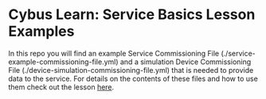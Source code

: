 # Cybus Learn: Service Basics Lesson Examples
In this repo you will find an example Service Commissioning File
(./service-example-commissioning-file.yml) and a simulation
Device Commissioning File (./device-simulation-commissioning-file.yml) that is
needed to provide data to the service. For details on the contents of these
files and how to use them check out the lesson
[here](https://learn.cybus.io/lessons/service-basics/).
